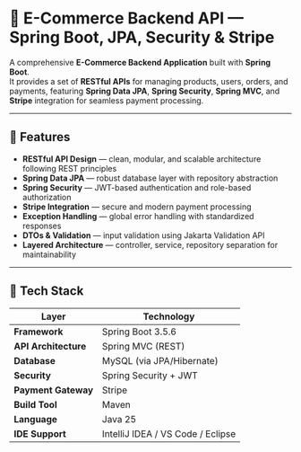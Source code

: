 # 🛒 E-Commerce Backend API — Spring Boot, JPA, Security & Stripe

A comprehensive **E-Commerce Backend Application** built with **Spring Boot**.  
It provides a set of **RESTful APIs** for managing products, users, orders, and payments, featuring **Spring Data JPA**, **Spring Security**, **Spring MVC**, and **Stripe** integration for seamless payment processing.

---

## 🚀 Features

- **RESTful API Design** — clean, modular, and scalable architecture following REST principles
- **Spring Data JPA** — robust database layer with repository abstraction
- **Spring Security** — JWT-based authentication and role-based authorization
- **Stripe Integration** — secure and modern payment processing
- **Exception Handling** — global error handling with standardized responses
- **DTOs & Validation** — input validation using Jakarta Validation API
- **Layered Architecture** — controller, service, repository separation for maintainability

---

## 🧰 Tech Stack

| Layer | Technology                        |
|-------|-----------------------------------|
| **Framework** | Spring Boot 3.5.6                 |
| **API Architecture** | Spring MVC (REST)                 |
| **Database** | MySQL (via JPA/Hibernate)         |
| **Security** | Spring Security + JWT             |
| **Payment Gateway** | Stripe                            |
| **Build Tool** | Maven                             |
| **Language** | Java 25                           |
| **IDE Support** | IntelliJ IDEA / VS Code / Eclipse |


